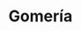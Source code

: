 ---
title: "Gomería"
url: /cochabamba/gomeria-avenida-9-de-abril/
shop: reparación de automóviles
---